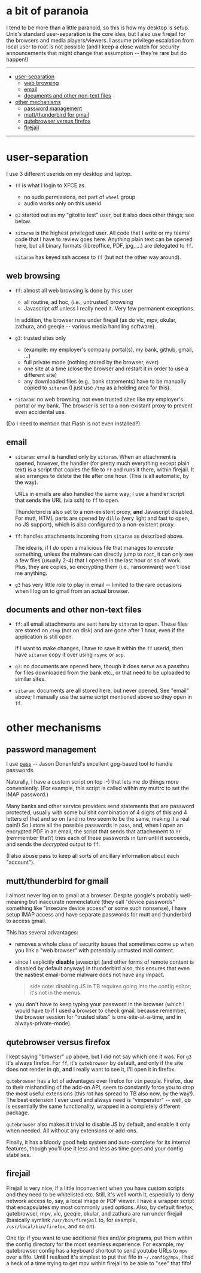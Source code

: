 # a bit of paranoia

I tend to be more than a little paranoid, so this is how my desktop is setup.
Unix's standard user-separation is the core idea, but I also use firejail for
the browsers and media players/viewers.  I assume privilege escalation from
local user to root is not possible (and I keep a close watch for security
announcements that might change that assumption -- they're rare but do
happen!)

----

<!--ts-->
   * [user-separation](#user-separation)
      * [web browsing](#web-browsing)
      * [email](#email)
      * [documents and other non-text files](#documents-and-other-non-text-files)
   * [other mechanisms](#other-mechanisms)
      * [password management](#password-management)
      * [mutt/thunderbird for gmail](#muttthunderbird-for-gmail)
      * [qutebrowser versus firefox](#qutebrowser-versus-firefox)
      * [firejail](#firejail)

<!-- Added by: sitaram, at: Mon 07 Oct 2019 06:52:43 PM IST -->

<!--te-->

----

# user-separation

I use 3 different userids on my desktop and laptop.

*   `ff` is what I login to XFCE as.
    *   no sudo permissions, not part of `wheel` group
    *   audio works only on this userid

*   `g3` started out as my "gitolite test" user, but it also does other
    things; see below.

*   `sitaram` is the highest privileged user.  All code that I write or my
    teams' code that I have to review goes here.  Anything plain text can be
    opened here, but all binary formats (libreoffice, PDF, jpg, ...) are
    delegated to `ff`.

    `sitaram` has keyed ssh access to `ff` (but not the other way around).

## web browsing

*   `ff`: almost all web browsing is done by this user
    *   all routine, ad hoc, (i.e., untrusted) browsing
    *   Javascript off unless I really need it.  Very few permanent
        exceptions.

    In addition, the browser runs under firejail (as do vlc, mpv, okular,
    zathura, and geeqie -- various media handling software).

*   `g3`: trusted sites only
    *   (example: my employer's company portal(s), my bank, github, gmail,
        ...)
    *   full private mode (nothing stored by the browser, ever)
    *   one site at a time (close the browser and restart it in order to use a
        different site)
    *   any downloaded files (e.g., bank statements) have to be manually
        copied to `sitaram` (I just use `/tmp` as a holding area for this).

*   `sitaram`: no web browsing, not even trusted sites like my employer's
    portal or my bank.  The browser is set to a non-existant proxy to prevent
    even accidental use.

(Do I need to mention that Flash is not even installed?)

## email

*   `sitaram`: email is handled only by `sitaram`.  When an attachment is
    opened, however, the handler (for pretty much everything except plain
    text) is a script that copies the file to `ff` and runs it there, within
    firejail.  It also arranges to delete the file after one hour.  (This is
    all automatic, by the way).

    URLs in emails are also handled the same way; I use a handler script that
    sends the URL (via ssh) to `ff` to open.

    Thunderbird is also set to a non-existent proxy, **and** Javascript
    disabled.  For mutt, HTML parts are opened by `dillo` (very light and fast
    to open, no JS support), which is also configured to a non-existent proxy.

*   `ff`: handles attachments incoming from `sitaram` as described above.

    The idea is, if I *do* open a malicious file that manages to *execute*
    something, unless the malware can directly jump to `root`, it can only see
    a few files (usually 2-4) that I opened in the last hour or so of work.
    Plus, they are copies, so encrypting them (i.e., ransomware) won't lose me
    anything.

*   `g3` has very little role to play in email -- limited to the rare
    occasions when I log on to gmail from an actual browser.

## documents and other non-text files

*   `ff`: all email attachments are sent here by `sitaram` to open.  These
    files are stored on `/tmp` (not on disk) and are gone after 1 hour, even
    if the application is still open.

    If I want to make changes, I have to save it within the `ff` userid, then
    have `sitaram` copy it over using `rsync` or `scp`.

*   `g3`: no documents are opened here, though it does serve as a passthru for
    files downloaded from the bank etc., or that need to be uploaded to
    similar sites.

*   `sitaram`: documents are all stored here, but never opened.  See "email"
    above; I manually use the same script mentioned above so they open in
    `ff`.

# other mechanisms

## password management

I use [pass](https://www.passwordstore.org/) -- Jason Donenfeld's excellent
gpg-based tool to handle passwords.

Naturally, I have a custom script on top :-) that lets me do things more
conveniently.  (For example, this script is called within my muttrc to set the
IMAP password.)

Many banks and other service providers send statements that are password
protected, usually with some bullshit combination of 4 digits of this and 4
letters of that and so on (and no two seem to be the same, making it a real
pain!)  So I store all the possible passwords in `pass`, and, when I open an
encrypted PDF in an email, the script that sends that attachement to `ff`
(remmember that?) tries each of these passwords in turn until it succeeds, and
sends the *decrypted* output to `ff`.

(I also abuse pass to keep all sorts of ancillary information about each
"account").

## mutt/thunderbird for gmail

I almost never log on to gmail at a browser.  Despite google's probably
well-meaning but inaccurate nomenclature (they call "device passwords"
something like "insecure device access" or some such nonsense), I have setup
IMAP access and have separate passwords for mutt and thunderbird to access
gmail.

This has several advantages:

-   removes a whole class of security issues that sometimes come up when you
    link a "web browser" with potentially untrusted mail content.

-   since I explicitly **disable** javascript (and other forms of remote
    content is disabled by default anyway) in thunderbird also, this ensures
    that even the nastiest email-borne malware does not have any impact.

    >   side note: disabling JS in TB requires going into the config editor;
    >   it's not in the menus.

-   you don't have to keep typing your password in the browser (which I would
    have to if I used a browser to check gmail, because remember, the browser
    session for "trusted sites" is one-site-at-a-time, and in
    always-private-mode).

## qutebrowser versus firefox

I kept saying "browser" up above, but I did not say which one it was.  For
`g3` it's always firefox.  For `ff`, it's `qutebrowser` by default, and only
if the site does not render in qb, **and** I really want to see it, I'll open
it in firefox.

`qutebrowser` has a lot of advantages over firefox for `vim` people.  Firefox,
due to their mishandling of the add-on API, seem to constantly force you to
drop the most useful extensions (this rot has spread to TB also now, by the
way!).  The best extension I ever used and always need is "vimperator" --
well, qb is essentially the same functionality, wrapped in a completely
different package.

`qutebrowser` also makes it trivial to disable JS by default, and enable it
only when needed.  All without any extensions or add-ons.

Finally, it has a bloody good help system and auto-complete for its internal
features, though you'll use it less and less as time goes and your config
stabilises.

## firejail

Firejail is very nice, if a little inconvenient when you have custom scripts
and they need to be whitelisted etc.  Still, it's well worth it, especially to
deny network access to, say, a local image or PDF viewer.  I have a wrapper
script that encapsulates my most commonly used options.  Also, by default
firefox, qutebrowser, mpv, vlc, geeqie, okular, and zathura are run under
firejail (basically symlink `/usr/bin/firejail` to, for example,
`/usr/local/bin/firefox`, and so on).

One tip: if you want to use additional files and/or programs, put them within
the config directory for the most seamless experience.  For example, my
qutebrowser config has a keyboard shortcut to send youtube URLs to `mpv` over
a fifo.  Until I realised it's simplest to put that fifo in `~/.config/mpv`, I
had a heck of a time trying to get mpv within firejail to be able to "see"
that fifo!
